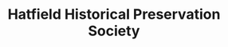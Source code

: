 ---
layout: repo
title: "Hatfield Historical Preservation Society"
id: 13786
permalink: repos/13786/
---